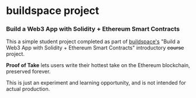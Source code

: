 # buildspace project
### Build a Web3 App with Solidity + Ethereum Smart Contracts

This a simple student project completed as part of [buildspace's](https://buildspace.so) "Build a Web3 App with Solidity + Ethereum Smart Contracts" introductory ~~course~~ project.

**Proof of Take** lets users write their hottest take on the Ethereum blockchain, preserved forever.

This is just an experiment and learning opportunity, and is not intended for actual production.
